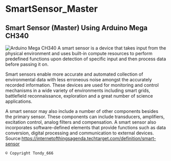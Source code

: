 # SmartSensor_Master

## Smart Sensor (Master) Using Arduino Mega CH340 

![Arduino Mega CH340](https://www.pngdownload.id/png-5opmev/)
  A smart sensor is a device that takes input from the physical environment and uses built-in compute resources to perform predefined functions upon detection of specific input and then process data before passing it on. 
  
  Smart sensors enable more accurate and automated collection of environmental data with less erroneous noise amongst the accurately recorded information. These devices are used for monitoring and control mechanisms in a wide variety of environments including smart grids, battlefield reconnaissance, exploration and a great number of science applications. 
 
  A smart sensor may also include a number of other components besides the primary sensor.  These components can include transducers, amplifiers, excitation control, analog filters and compensation. A smart sensor also incorporates software-defined elements that provide functions such as data conversion, digital processing and communication to external devices.
Source:https://internetofthingsagenda.techtarget.com/definition/smart-sensor

```
© Copyright Tondy_666
